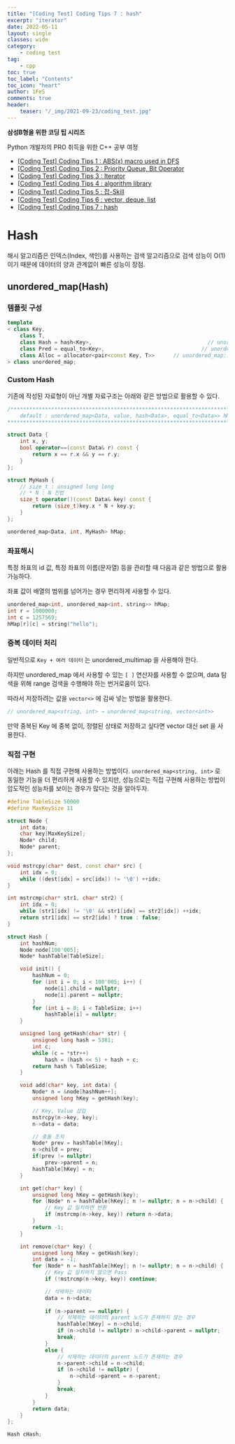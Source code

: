 ```yaml
---
title: "[Coding Test] Coding Tips 7 : hash"
excerpt: "iterator"
date: 2022-05-11
layout: single
classes: wide
category:
    - coding test
tag:
    - cpp
toc: true
toc_label: "Contents"
toc_icon: "heart"
author: 1FeS
comments: true
header:
    teaser: "/_img/2021-09-23/coding_test.jpg"
---
```


**삼성B형을 위한 코딩 팁 시리즈**

Python 개발자의 PRO 취득을 위한 C++ 공부 여정

- [[Coding Test] Coding Tips 1 : ABS(x) macro used in DFS](https://wch18735.github.io/coding%20test/CodingTip01/)
- [[Coding Test] Coding Tips 2 : Priority Queue, Bit Operator](https://wch18735.github.io/coding%20test/CodingTip02/)
- [[Coding Test] Coding Tips 3 : Iterator](https://wch18735.github.io/coding%20test/CodingTip03/)
- [[Coding Test] Coding Tips 4 : algorithm library](https://wch18735.github.io/coding%20test/CodingTip04/)
- [[Coding Test] Coding Tips 5 : 잡-Skill](https://wch18735.github.io/coding%20test/CodingTip05/)
- [[Coding Test] Coding Tips 6 : vector, deque, list](https://wch18735.github.io/coding%20test/CodingTip06/)
- [[Coding Test] Coding Tips 7 : hash](https://wch18735.github.io/coding%20test/CodingTip07/)

# Hash

해시 알고리즘은 인덱스(Index, 색인)를 사용하는 검색 알고리즘으로 검색 성능이 O(1) 이기 때문에 데이터의 양과 관계없이 빠른 성능이 장점.

## unordered_map(Hash)

### 템플릿 구성

```cpp
template
< class Key,                                                               // unordered_map::key_type
    class T,                                                                  // unordered_map::mapped_type
    class Hash = hash<Key>,                                     // unordered_map::hasher
    class Pred = equal_to<Key>,                               // unordered_map::key_equal
    class Alloc = allocator<pair<const Key, T>>      // unordered_map::allocator_type
> class unordered_map;
```

### Custom Hash

기존에 작성된 자료형이 아닌 개별 자료구조는 아래와 같은 방법으로 활용할 수 있다.

```cpp
/***************************************************************************
	default : unordered_map<Data, value, hash<Data>, equal_to<Data>> hMap;
****************************************************************************/

struct Data {
	int x, y;
	bool operator==(const Data& r) const {
		return x == r.x && y == r.y;
	}
};

struct MyHash {
	// size_t : unsigned long long
	// * N : N 진법
	size_t operator()(const Data& key) const {
		return (size_t)key.x * N + key.y;
	}
};

unordered_map<Data, int, MyHash> hMap;
```

### 좌표해시

특정 좌표의 id 값, 특정 좌표의 이름(문자열) 등을 관리할 때 다음과 같은 방법으로 활용 가능하다.

좌표 값이 배열의 범위를 넘어가는 경우 편리하게 사용할 수 있다.

```cpp
unordered_map<int, unordered_map<int, string>> hMap;
int r = 1000000;
int c = 1257569;
hMap[r][c] = string("hello");
```

### 중복 데이터 처리

일반적으로 `Key + 여러 데이터` 는 unordered_multimap 을 사용해야 한다.

하지만 unordered_map 에서 사용할 수 있는 `[ ]` 연산자를 사용할 수 없으며, data 탐색을 위해 range 검색을 수행해야 하는 번거로움이 있다.

따라서 저장하려는 값을 `vector<>` 에 감싸 넣는 방법을 활용한다.

```cpp
// unordered_map<string, int> → unordered_map<string, vector<int>>
```

만약 중복된 Key 에 중복 없이, 정렬된 상태로 저장하고 싶다면 vector 대신 set 을 사용한다.

### 직접 구현

아래는 Hash 를 직접 구현해 사용하는 방법이다. `unordered_map<string, int>` 로 동일한 기능을 더 편리하게 사용할 수 있지만, 성능으로는 직접 구현해 사용하는 방법이 압도적인 성능차를 보이는 경우가 많다는 것을 알아두자.

```cpp
#define TableSize 50000
#define MaxKeySize 11

struct Node {
	int data;
	char key[MaxKeySize];
	Node* child;
	Node* parent;
};

void mstrcpy(char* dest, const char* src) {
	int idx = 0;
	while ((dest[idx] = src[idx]) != '\0') ++idx;
}

int mstrcmp(char* str1, char* str2) {
	int idx = 0;
	while (str1[idx] != '\0' && str1[idx] == str2[idx]) ++idx;
	return str1[idx] == str2[idx] ? true : false;
}

struct Hash {
	int hashNum;
	Node node[100'005];
	Node* hashTable[TableSize];

	void init() {
		hashNum = 0;
		for (int i = 0; i < 100'005; i++) {
			node[i].child = nullptr;
			node[i].parent = nullptr;
		}
		for (int i = 0; i < TableSize; i++)
			hashTable[i] = nullptr;
	}

	unsigned long getHash(char* str) {
		unsigned long hash = 5381;
		int c;
		while (c = *str++)
			hash = (hash << 5) + hash + c;
		return hash % TableSize;
	}

	void add(char* key, int data) {
		Node* n = &node[hashNum++];
		unsigned long hKey = getHash(key);

		// Key, Value 삽입
		mstrcpy(n->key, key);
		n->data = data;

		// 충돌 조치
		Node* prev = hashTable[hKey];
		n->child = prev;
		if(prev != nullptr)
			prev->parent = n;
		hashTable[hKey] = n;
	}

	int get(char* key) {
		unsigned long hKey = getHash(key);
		for (Node* n = hashTable[hKey]; n != nullptr; n = n->child) {
			// Key 값 일치하면 반환
			if (mstrcmp(n->key, key)) return n->data;
		}
		return -1;
	}

	int remove(char* key) {
		unsigned long hKey = getHash(key);
		int data = -1;
		for (Node* n = hashTable[hKey]; n != nullptr; n = n->child) {
			// Key 값 일치하지 않으면 Pass
			if (!mstrcmp(n->key, key)) continue;

			// 삭제하는 데이터
			data = n->data;
			
			if (n->parent == nullptr) {
				// 삭제하는 데이터의 parent 노드가 존재하지 않는 경우
				hashTable[hKey] = n->child;
				if (n->child != nullptr) n->child->parent = nullptr;
				break;
			}
			else {
				// 삭제하는 데이터의 parent 노드가 존재하는 경우
				n->parent->child = n->child;
				if (n->child != nullptr) {
					n->child->parent = n->parent;
				}
				break;
			}
		}
		return data;
	}
};

Hash cHash;
```
